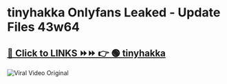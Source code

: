 
 # tinyhakka Onlyfans Leaked - Update Files 43w64

## <h2><a href="https://clipsfans.com/tinyhakka&ref=git">🔗 Click to LINKS ⏩⏩ 👉 🟢 tinyhakka </a></h2>

<a href="https://clipsfans.com/tinyhakka&ref=git" rel="nofollow" data-target="animated-image.originalLink"><img src="https://i.ibb.co.com/xMMVF88/686577567.gif" alt="Viral Video Original" style="max-width: 100%; display: inline-block;" data-target="animated-image.originalImage"></a>

